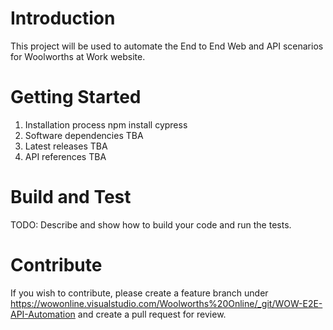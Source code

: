 # Introduction 
This project will be used to automate the End to End Web and API scenarios for Woolworths at Work website.

# Getting Started
1.	Installation process
    npm install cypress
2.	Software dependencies
    TBA
3.	Latest releases
    TBA
4.	API references
    TBA

# Build and Test
TODO: Describe and show how to build your code and run the tests. 

# Contribute
If you wish to contribute, please create a feature branch under https://wowonline.visualstudio.com/Woolworths%20Online/_git/WOW-E2E-API-Automation and create a pull request for review.
